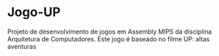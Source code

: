 # Jogo-UP
 Projeto de desenvolvimento de jogos em Assembly MIPS da disciplina Arquitetura de Computadores. Este jogo é baseado no filme UP: altas aventuras
